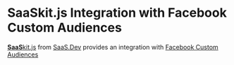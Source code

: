 
# **SaaS**kit.js Integration with Facebook Custom Audiences

[**SaaS**kit.js](https://saaskit.js.org) from [SaaS.Dev](https://saas.dev) provides an integration with [Facebook Custom Audiences](https://saaskit.js.org/integrations/facebook-custom-audiences)
